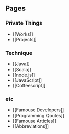 ## Pages

### Private Things
- [[Works]]
- [[Projects]]

### Technique
- [[Java]]
- [[Scala]]
- [[node.js]]
- [[JavaScript]]
- [[Coffeescript]]

### etc
- [[Famouse Developers]]
- [[Programming Qoutes]]
- [[Famouse Articles]]
- [[Abbreviations]]

